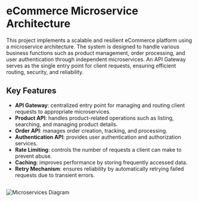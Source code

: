 # eCommerce Microservice Architecture

This project implements a scalable and resilient eCommerce platform using a microservice architecture. The system is designed to handle various business functions such as product management, order processing, and user authentication through independent microservices. An API Gateway serves as the single entry point for client requests, ensuring efficient routing, security, and reliability.

## Key Features

- **API Gateway**: centralized entry point for managing and routing client requests to appropriate microservices.
- **Product API**: handles product-related operations such as listing, searching, and managing product details.
- **Order API**: manages order creation, tracking, and processing.
- **Authentication API**: provides user authentication and authorization services.
- **Rate Limiting**: controls the number of requests a client can make to prevent abuse.
- **Caching**: improves performance by storing frequently accessed data.
- **Retry Mechanism**: ensures reliability by automatically retrying failed requests due to transient errors.

##
![Microservices Diagram](https://github.com/user-attachments/assets/6df3a210-5a3f-40e3-b1bd-cee0d7dedf06)
